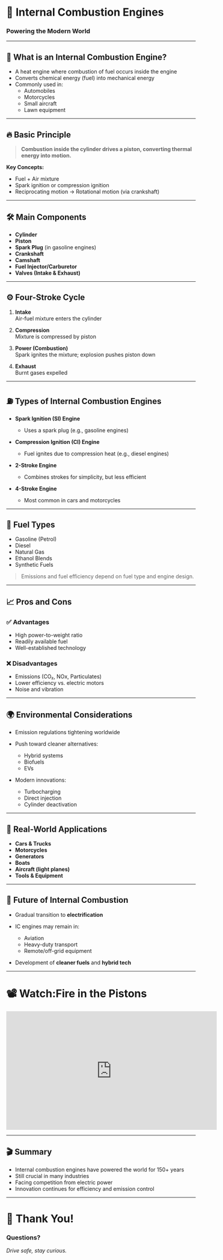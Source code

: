 # 🔧 Internal Combustion Engines  
### Powering the Modern World

---

## 🚗 What is an Internal Combustion Engine?

- A heat engine where combustion of fuel occurs inside the engine
- Converts chemical energy (fuel) into mechanical energy
- Commonly used in:
  - Automobiles
  - Motorcycles
  - Small aircraft
  - Lawn equipment

---

## 🔥 Basic Principle

> **Combustion inside the cylinder drives a piston, converting thermal energy into motion.**

**Key Concepts:**
- Fuel + Air mixture
- Spark ignition or compression ignition
- Reciprocating motion → Rotational motion (via crankshaft)

---

## 🛠️ Main Components

- **Cylinder**  
- **Piston**  
- **Spark Plug** (in gasoline engines)  
- **Crankshaft**  
- **Camshaft**  
- **Fuel Injector/Carburetor**  
- **Valves (Intake & Exhaust)**

---

## ⚙️ Four-Stroke Cycle

1. **Intake**  
   Air-fuel mixture enters the cylinder

2. **Compression**  
   Mixture is compressed by piston

3. **Power (Combustion)**  
   Spark ignites the mixture; explosion pushes piston down

4. **Exhaust**  
   Burnt gases expelled

---

## ⛽ Types of Internal Combustion Engines

- **Spark Ignition (SI) Engine**  
  - Uses a spark plug (e.g., gasoline engines)

- **Compression Ignition (CI) Engine**  
  - Fuel ignites due to compression heat (e.g., diesel engines)

- **2-Stroke Engine**  
  - Combines strokes for simplicity, but less efficient

- **4-Stroke Engine**  
  - Most common in cars and motorcycles

---

## 🧪 Fuel Types

- Gasoline (Petrol)  
- Diesel  
- Natural Gas  
- Ethanol Blends  
- Synthetic Fuels

> Emissions and fuel efficiency depend on fuel type and engine design.

---

## 📈 Pros and Cons

### ✅ Advantages
- High power-to-weight ratio  
- Readily available fuel  
- Well-established technology

### ❌ Disadvantages
- Emissions (CO₂, NOx, Particulates)  
- Lower efficiency vs. electric motors  
- Noise and vibration

---

## 🌍 Environmental Considerations

- Emission regulations tightening worldwide  
- Push toward cleaner alternatives:
  - Hybrid systems
  - Biofuels
  - EVs

- Modern innovations:
  - Turbocharging
  - Direct injection
  - Cylinder deactivation

---

## 🏁 Real-World Applications

- **Cars & Trucks**  
- **Motorcycles**  
- **Generators**  
- **Boats**  
- **Aircraft (light planes)**  
- **Tools & Equipment**

---

## 🔮 Future of Internal Combustion

- Gradual transition to **electrification**  
- IC engines may remain in:
  - Aviation
  - Heavy-duty transport
  - Remote/off-grid equipment

- Development of **cleaner fuels** and **hybrid tech**


---
# 📽️ Watch:Fire in the Pistons

<iframe width="560" height="315" src="https://www.youtube.com/embed/PeWQF9Xhp7E" frameborder="0" allowfullscreen></iframe>

---
## 🎬 Summary

- Internal combustion engines have powered the world for 150+ years  
- Still crucial in many industries  
- Facing competition from electric power  
- Innovation continues for efficiency and emission control

---

# 🙏 Thank You!  
### Questions?

*Drive safe, stay curious.*

